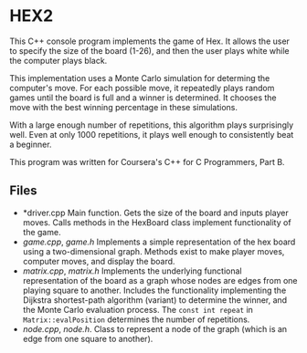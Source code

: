 # HEX2

This C++ console program implements the game of Hex. It allows the user to specify
the size of the board (1-26), and then the user plays white while the computer
plays black.

This implementation uses a Monte Carlo simulation for determing the computer's move.
For each possible move, it repeatedly plays random games until the board is full and a
winner is determined. It chooses the move with the best winning percentage in these
simulations.

With a large enough number of repetitions, this algorithm plays surprisingly well. Even
at only 1000 repetitions, it plays well enough to consistently beat a beginner.

This program was written for Coursera's C++ for C Programmers, Part B.

## Files

- *driver.cpp Main function. Gets the size of the board and inputs player moves. Calls methods in the HexBoard class implement functionality of the game.
- *game.cpp*, *game.h* Implements a simple representation of the hex board using a two-dimensional graph. Methods exist to make player moves, computer moves, and display the board.
- *matrix.cpp*, *matrix.h* Implements the underlying functional representation of the board as a graph whose nodes are edges from one playing square to another. Includes the functionality implementing the Dijkstra shortest-path algorithm (variant) to determine the winner, and the Monte Carlo evaluation process. The `const int repeat` in `Matrix::evalPosition` determines the number of repetitions.
- *node.cpp*, *node.h*. Class to represent a node of the graph (which is an edge from one square to another).

